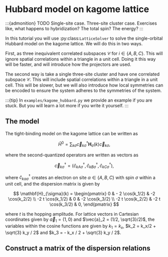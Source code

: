 # Hubbard model on kagome lattice

:::{admonition} TODO
Single-site case. Three-site cluster case. Exercises like, what happens 
to hybridization? The total spin? The energy? 
:::

In this tutorial you will use :py:class:`LatticeSolver` to solve the 
single-orbital Hubbard model on the kagome lattice. We will do this in two 
ways. 

First, as three inequivalent correlated subspaces $\mathcal{C}$ for 
$i \in \{A, B, C\}$. This will ignore spatial correlations within a triangle 
in a unit cell. Doing it this way will be faster, and will introduce 
how the projectors are used.

The second way is take a single three-site cluster and 
have one correlated subspace $\mathcal{C}$. This will include spatial 
correlations within a triangle in a unit cell. This will be slower, but we 
will also introduce how local symmetries can be encoded to ensure 
the system adheres to the symmetries of the system.

:::{tip}
In `examples/kagome_hubbard.py` we provide an example if you are stuck. But 
you will learn a lot more if you write it yourself.
:::

## The model

The tight-binding model on the kagome lattice can be written as 

$$
\hat{H}^0 = \sum_{k\sigma} 
\vec{c}_{k\sigma}^{\dagger}
\mathbf{H}_{\sigma}(k) 
\vec{c}_{k\sigma},
$$

where the second-quantized operators are written as vectors as

$$
\vec{c}^{\dagger}_{k\sigma} = 
\left( \hat{c}^{\dagger}_{kA\sigma}, 
\hat{c}^{\dagger}_{kB\sigma}, 
\hat{c}^{\dagger}_{kC\sigma} \right),
$$

where $\hat{c}^{\dagger}_{k\alpha\sigma}$ creates an electron on site 
$\alpha \in \{A,B,C\}$ with spin $\sigma$ within a unit cell, and the dispersion 
matrix is given by 

$$
\mathbf{H}_{\sigma}(k) = \begin{pmatrix}
0                & - 2 \cos(k_1/2)  & -2 \cos(k_2/2) \\
-2 t \cos(k_1/2) & 0                & -2 \cos(k_3/2) \\
-2 t \cos(k_2/2) & -2 t \cos(k_3/2) & 0,
\end{pmatrix} 
$$

where $t$ is the hopping amplitude. For lattice vectors in Cartesian 
coordinates given by $\vec{a}_1 = (1, 0)$ and $\vec{a}_2 = (1/2, \sqrt{3}/2)$,
the variables within the cosine functions are given by 
$k_1 = k_x$, 
$k_2 = k_x/2 + \sqrt{3} k_y / 2$ and 
$k_3 = - k_x / 2 + \sqrt{3} k_y / 2$.

## Construct a matrix of the dispersion relations